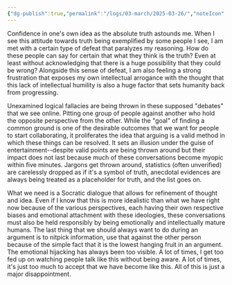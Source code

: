 ```yaml
---
{"dg-publish":true,"permalink":"/logs/03-march/2025-03-26/","noteIcon":"","created":"2025-03-26"}
---
```


Confidence in one's own idea as the absolute truth astounds me. When I see this attitude towards truth being exemplified by some people I see, I am met with a certain type of defeat that paralyzes my reasoning. How do these people can say for certain that what they think is the truth? Even at least without acknowledging that there is a huge possibility that they could be wrong? Alongside this sense of defeat, I am also feeling a strong frustration that exposes my own intellectual arrogance with the thought that this lack of intellectual humility is also a huge factor that sets humanity back from progressing.

Unexamined logical fallacies are being thrown in these supposed "debates" that we see online. Pitting one group of people against another who hold the opposite perspective from the other. While the "goal" of finding a common ground is one of the desirable outcomes that we want for people to start collaborating, it proliferates the idea that arguing is a valid method in which these things can be resolved. It sets an illusion under the guise of entertainment--despite valid points are being thrown around but their impact does not last because much of these conversations become myopic within five minutes. Jargons get thrown around, statistics (often unverified) are carelessly dropped as if it's a symbol of truth, anecdotal evidences are always being treated as a placeholder for truth, and the list goes on.

What we need is a Socratic dialogue that allows for refinement of thought and idea. Even if I know that this is more idealistic than what we have right now because of the various perspectives, each having their own respective biases and emotional attachment with these ideologies, these conversations must also be held responsibly by being emotionally and intellectually mature humans. The last thing that we should always want to do during an argument is to nitpick information, use that against the other person because of the simple fact that it is the lowest hanging fruit in an argument. The emotional hijacking has always been too visible. A lot of times, I get too fed up on watching people talk like this without being aware. A lot of times, it's just too much to accept that we have become like this. All of this is just a major disappointment.